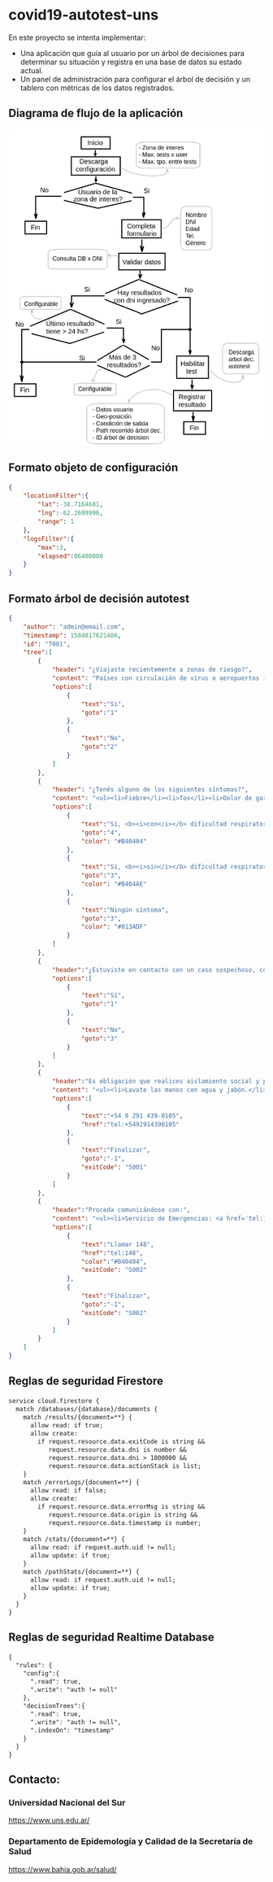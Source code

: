 # covid19-autotest-uns

En este proyecto se intenta implementar: 
  - Una aplicación que guía al usuario por un árbol de decisiones para determinar su situación y registra en una base de datos su estado actual.  
  - Un panel de administración para configurar el árbol de decisión y un tablero con métricas de los datos registrados.


## Diagrama de flujo de la aplicación
![Proceso](doc/app_process.png "Proceso") 

## Formato objeto de configuración
```json
{
	"locationFilter":{
		"lat":-38.7164681,
		"lng":-62.2699996,
		"range": 1
	},
	"logsFilter":{
		"max":3,
		"elapsed":86400000
	}
}
```

## Formato árbol de decisión autotest
```json
{
	"author": "admin@email.com",
	"timestamp": 1584817621486,
	"id": "T001",
	"tree":[
		{
			"header": "¿Viajaste recientemente a zonas de riesgo?",
			"content": "Países con circulación de virus o aeropuertos internacionales",
			"options":[
				{
					"text":"Si",
					"goto":"1"
				},
				{
					"text":"No",
					"goto":"2"
				}
			]
		},
		{
			"header": "¿Tenés alguno de los siguientes síntomas?",
			"content": "<ul><li>Fiebre</li><li>Tos</li><li>Dolor de garganta</li></ul><p>Indicá si es con o sin dificultad respiratoria (falta de aire):",
			"options":[
				{
					"text":"Sí, <b><i>con</i></b> dificultad respiratoria",
					"goto":"4",
					"color": "#B40404"
				},
				{
					"text":"Sí, <b><i>sin</i></b> dificultad respiratoria",
					"goto":"3",
					"color": "#B404AE"
				},
				{
					"text":"Ningún síntoma",
					"goto":"3",
					"color": "#013ADF"
				}	
			]
		},
		{
			"header":"¿Estuviste en contacto con un caso sospechoso, confirmado o persona que viajó al exterior?",
			"options":[
				{
					"text":"Sí",
					"goto":"1"
				},
				{
					"text":"No",
					"goto":"3"
				}
			]
		},
		{
			"header":"Es obligación que realices aislamiento social y preventivo en tu domicilio. Además es importante:",
			"content": "<ul><li>Lavate las manos con agua y jabón.</li><li>Tosé y estornudá en el pliegue del codo.</li><li>Ventilá y limpiá objetos y superficies que uses mucho.</li><li>Evitá besos, abrazos y compartir mate.</li></ul><br><p>Ante alguna duda podés realizar la consulta al Departamento de Epidemología y Calidad de la Secretaría de Salud: <a href='tel:+5492914390105'>+54 9 291 439-0105</a>.</p><center><h3>Cuidarnos es aislarnos</h3></center>",
			"options":[
				{
					"text":"+54 9 291 439-0105",
					"href":"tel:+5492914390105"
				},
				{
					"text":"Finalizar",
					"goto":"-1",
					"exitCode": "S001"
				}
			]
		},
		{
			"header":"Proceda comunicándose con:",
			"content": "<ul><li>Servicio de Emergencias: <a href='tel:148'>148</a></li></ul>",
			"options":[
				{
					"text":"Llamar 148",
					"href":"tel:148",
					"color":"#B40404",
					"exitCode": "S002"
				},
				{
					"text":"Finalizar",
					"goto":"-1",
					"exitCode": "S002"
				}
			]
		}
	]
}
```

## Reglas de seguridad Firestore
```
service cloud.firestore {
  match /databases/{database}/documents {
    match /results/{document=**} {
      allow read: if true;
      allow create: 
        if request.resource.data.exitCode is string && 
           request.resource.data.dni is number &&
           request.resource.data.dni > 1000000 &&
           request.resource.data.actionStack is list;
    }
    match /errorLogs/{document=**} {
      allow read: if false;
      allow create: 
        if request.resource.data.errorMsg is string && 
           request.resource.data.origin is string &&
           request.resource.data.timestamp is number;
    }
    match /stats/{document=**} {
      allow read: if request.auth.uid != null;
      allow update: if true;
    }
    match /pathStats/{document=**} {
      allow read: if request.auth.uid != null;
      allow update: if true;
    }
  }
}
```

## Reglas de seguridad Realtime Database
```
{
  "rules": {
    "config":{
      ".read": true,
      ".write": "auth != null"
    },
    "decisionTrees":{
      ".read": true,
      ".write": "auth != null",
      ".indexOn": "timestamp"
    }
  }
}
```

## Contacto:

### Universidad Nacional del Sur
https://www.uns.edu.ar/

### Departamento de Epidemología y Calidad de la Secretaría de Salud
https://www.bahia.gob.ar/salud/